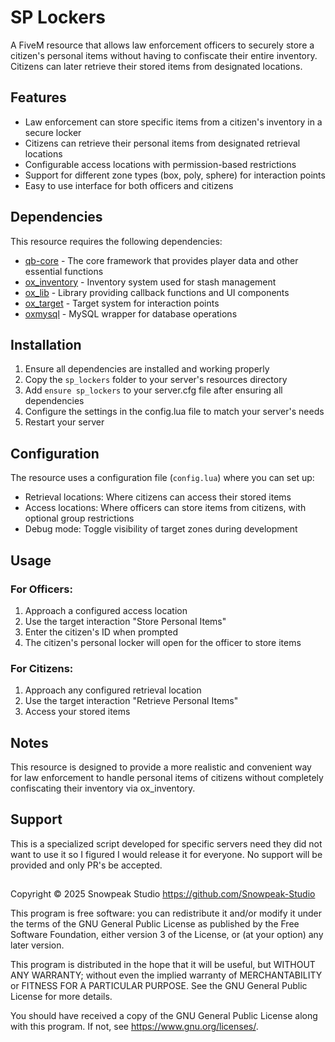 # SP Lockers

A FiveM resource that allows law enforcement officers to securely store a citizen's personal items without having to confiscate their entire inventory. Citizens can later retrieve their stored items from designated locations.

## Features

- Law enforcement can store specific items from a citizen's inventory in a secure locker
- Citizens can retrieve their personal items from designated retrieval locations
- Configurable access locations with permission-based restrictions
- Support for different zone types (box, poly, sphere) for interaction points
- Easy to use interface for both officers and citizens

## Dependencies

This resource requires the following dependencies:

- [qb-core](https://github.com/qbcore-framework/qb-core) - The core framework that provides player data and other essential functions
- [ox_inventory](https://github.com/CommunityOx/ox_inventory) - Inventory system used for stash management
- [ox_lib](https://github.com/CommunityOx/ox_lib) - Library providing callback functions and UI components
- [ox_target](https://github.com/CommunityOx/ox_target) - Target system for interaction points
- [oxmysql](https://github.com/CommunityOx/oxmysql) - MySQL wrapper for database operations

## Installation

1. Ensure all dependencies are installed and working properly
2. Copy the `sp_lockers` folder to your server's resources directory
3. Add `ensure sp_lockers` to your server.cfg file after ensuring all dependencies
4. Configure the settings in the config.lua file to match your server's needs
5. Restart your server

## Configuration

The resource uses a configuration file (`config.lua`) where you can set up:

- Retrieval locations: Where citizens can access their stored items
- Access locations: Where officers can store items from citizens, with optional group restrictions
- Debug mode: Toggle visibility of target zones during development

## Usage

### For Officers:
1. Approach a configured access location
2. Use the target interaction "Store Personal Items"
3. Enter the citizen's ID when prompted
4. The citizen's personal locker will open for the officer to store items

### For Citizens:
1. Approach any configured retrieval location
2. Use the target interaction "Retrieve Personal Items"
3. Access your stored items

## Notes

This resource is designed to provide a more realistic and convenient way for law enforcement to handle personal items of citizens without completely confiscating their inventory via ox_inventory.

## Support

This is a specialized script developed for specific servers need they did not want to use it so I figured I would release it for everyone. No support will be provided and only PR's be accepted.

## 
Copyright © 2025 Snowpeak Studio https://github.com/Snowpeak-Studio

This program is free software: you can redistribute it and/or modify it under the terms of the GNU General Public License as published by the Free Software Foundation, either version 3 of the License, or (at your option) any later version.

This program is distributed in the hope that it will be useful, but WITHOUT ANY WARRANTY; without even the implied warranty of MERCHANTABILITY or FITNESS FOR A PARTICULAR PURPOSE. See the GNU General Public License for more details.

You should have received a copy of the GNU General Public License along with this program. If not, see https://www.gnu.org/licenses/.